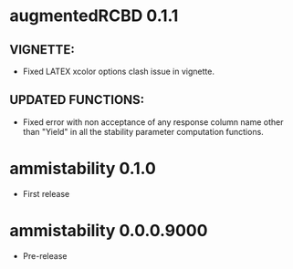 # augmentedRCBD  0.1.1

## VIGNETTE:
* Fixed LATEX xcolor options clash issue in vignette.

## UPDATED FUNCTIONS:
* Fixed error with non acceptance of any response column name other than "Yield" in all the stability parameter computation functions.

# ammistability  0.1.0

* First release

# ammistability  0.0.0.9000

* Pre-release

